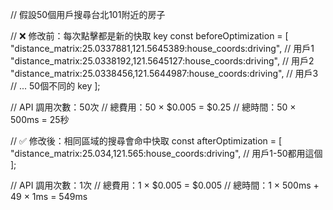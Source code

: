 // 假設50個用戶搜尋台北101附近的房子

// ❌ 修改前：每次點擊都是新的快取 key
const beforeOptimization = [
  "distance_matrix:25.0337881,121.5645389:house_coords:driving", // 用戶1
  "distance_matrix:25.0338192,121.5645127:house_coords:driving", // 用戶2  
  "distance_matrix:25.0338456,121.5644987:house_coords:driving", // 用戶3
  // ... 50個不同的 key
];

// API 調用次數：50次
// 總費用：50 × $0.005 = $0.25
// 總時間：50 × 500ms = 25秒

// ✅ 修改後：相同區域的搜尋會命中快取
const afterOptimization = [
  "distance_matrix:25.034,121.565:house_coords:driving", // 用戶1-50都用這個
];

// API 調用次數：1次
// 總費用：1 × $0.005 = $0.005
// 總時間：1 × 500ms + 49 × 1ms = 549ms